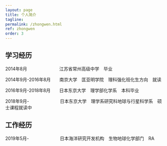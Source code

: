 ```yaml
---
layout: page
title: 个人简介
tagline: 
permalink: /zhongwen.html
ref: zhongwen
order: 3
---
```


## 学习经历

2014年8月　　　　　　　 江苏省常州高级中学　毕业

2014年9月-2016年8月　　南京大学　匡亚明学院　理科强化班化生方向　就读

2016年9月-2018年8月　　日本东京大学　理学部化学系　本科毕业

2018年9月-　　　　　　　日本东京大学　理学系研究科地球与行星科学系　硕士课程就读中

## 工作经历

2019年5月-　　　　　　　日本海洋研究开发机构　生物地球化学部门　RA
